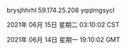 brysjhhrhl 59.174.25.208 yqqlmgsycl

2021年 06月 15日 星期二 03:10:02 CST

2021年 06月 14日 星期一 19:10:02 GMT
